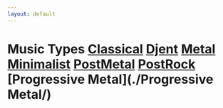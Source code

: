 ```yaml
---
layout: default
---
```


# Music Types  [Classical](./Classical/)   [Djent](./Djent/)   [Metal](./Metal/)   [Minimalist](./Minimalist/)   [PostMetal](./PostMetal/)   [PostRock](./PostRock/)   [Progressive Metal](./Progressive Metal/)  
